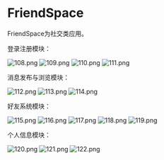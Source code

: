 # FriendSpace

FriendSpace为社交类应用。


登录注册模块：

![108.png](http://7u2rl9.com1.z0.glb.clouddn.com/108.png)
![109.png](http://7u2rl9.com1.z0.glb.clouddn.com/109.png)
![110.png](http://7u2rl9.com1.z0.glb.clouddn.com/110.png)
![111.png](http://7u2rl9.com1.z0.glb.clouddn.com/111.png)

消息发布与浏览模块：

![112.png](http://7u2rl9.com1.z0.glb.clouddn.com/112.png)
![113.png](http://7u2rl9.com1.z0.glb.clouddn.com/113.png)
![114.png](http://7u2rl9.com1.z0.glb.clouddn.com/114.png)


好友系统模块：

![115.png](http://7u2rl9.com1.z0.glb.clouddn.com/115.png)
![116.png](http://7u2rl9.com1.z0.glb.clouddn.com/116.png)
![117.png](http://7u2rl9.com1.z0.glb.clouddn.com/117.png)
![118.png](http://7u2rl9.com1.z0.glb.clouddn.com/118.png)
![119.png](http://7u2rl9.com1.z0.glb.clouddn.com/119.png)

个人信息模块：

![120.png](http://7u2rl9.com1.z0.glb.clouddn.com/120.png)
![121.png](http://7u2rl9.com1.z0.glb.clouddn.com/121.png)
![122.png](http://7u2rl9.com1.z0.glb.clouddn.com/122.png)




